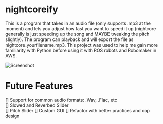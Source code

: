 # nightcoreify
This is a program that takes in an audio file (only supports .mp3 at the moment) 
and lets you adjust how fast you want to speed it up 
(nightcore generally is just speeding up the song and MAYBE tweaking the pitch 
slightly). The program can playback and will export the file as nightcore_yourfilename.mp3.
This project was used to help me gain more familiarity with Python before using it with ROS robots and Robomaker in AWS. <br>


![Screenshot](https://user-images.githubusercontent.com/73153392/166838032-a27482e8-31bb-4dc5-b39b-97b9178f3ba3.png)

# Future Features
[] Support for common audio formats: .Wav, .Flac, etc<br>
[] Slowed and Reverbed Slider<br>
[] Pitch Slider
[] Custom GUI
[] Refactor with better practices and oop design
